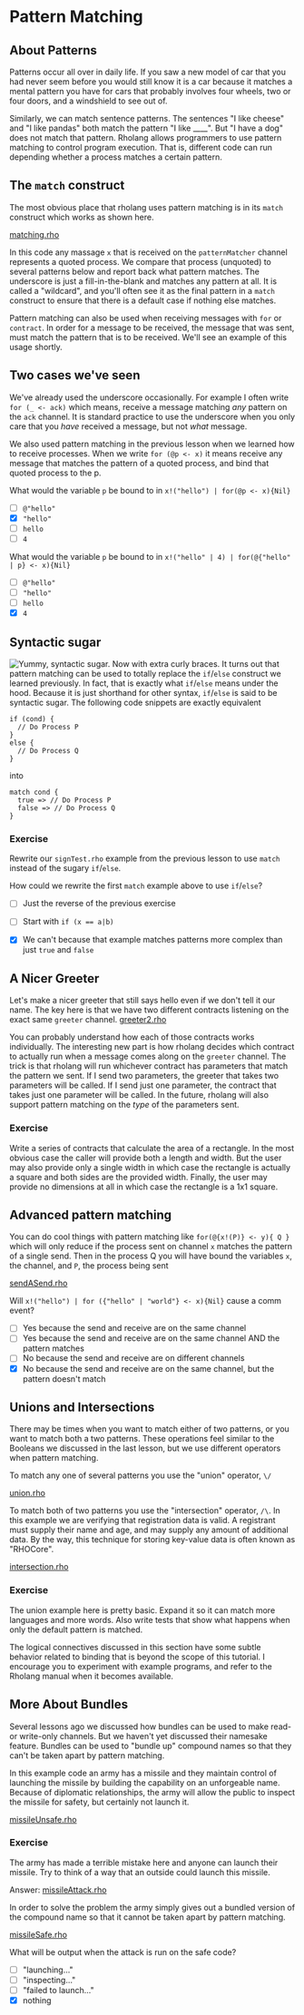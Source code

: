 # Pattern Matching

## About Patterns
Patterns occur all over in daily life. If you saw a new model of car that you had never seem before you would still know it is a car because it matches a mental pattern you have for cars that probably involves four wheels, two or four doors, and a windshield to see out of.

Similarly, we can match sentence patterns. The sentences "I like cheese" and "I like pandas" both match the pattern "I like ____". But "I have a dog" does not match that pattern. Rholang allows programmers to use pattern matching to control program execution. That is, different code can run depending whether a process matches a certain pattern.

## The `match` construct
The most obvious place that rholang uses pattern matching is in its `match` construct which works as shown here.

[matching.rho](matching.rho)

In this code any massage `x` that is received on the `patternMatcher` channel represents a quoted process. We compare that process (unquoted) to several patterns below and report back what pattern matches. The underscore is just a fill-in-the-blank and matches any pattern at all. It is called a "wildcard", and you'll often see it as the final pattern in a `match` construct to ensure that there is a default case if nothing else matches.

<!--![Receives that use pattern matching are much pickier than the ones we have used before.](lookingForMessagesPatternMatching.png)-->

Pattern matching can also be used when receiving messages with `for` or `contract`. In order for a message to be received, the message that was sent, must match the pattern that is to be received. We'll see an example of this usage shortly.

## Two cases we've seen
We've already used the underscore occasionally. For example I often write `for (_ <- ack)` which means, receive a message matching _any_ pattern on the `ack` channel. It is standard practice to use the underscore when you only care that you _have_ received a message, but not _what_ message.

We also used pattern matching in the previous lesson when we learned how to receive processes. When we write `for (@p <- x)` it means receive any message that matches the pattern of a quoted process, and bind that quoted process to the  p.

What would the variable `p` be bound to in `x!("hello") | for(@p <- x){Nil}`
- [ ] `@"hello"`
- [x] `"hello"`
- [ ] `hello`
- [ ] `4`

What would the variable `p` be bound to in `x!("hello" | 4) | for(@{"hello" | p} <- x){Nil}`
- [ ] `@"hello"`
- [ ] `"hello"`
- [ ] `hello`
- [x] `4`

## Syntactic sugar
![Yummy, syntactic sugar. Now with extra curly braces.](sugar.png)
It turns out that pattern matching can be used to totally replace the `if`/`else` construct we learned previously. In fact, that is exactly what `if`/`else` means under the hood. Because it is just shorthand for other syntax, `if`/`else` is said to be syntactic sugar. The following code snippets are exactly equivalent
```
if (cond) {
  // Do Process P
}
else {
  // Do Process Q
}
```
into
```
match cond {
  true => // Do Process P
  false => // Do Process Q
}
```

### Exercise
Rewrite our `signTest.rho` example from the previous lesson to use `match` instead of the sugary `if`/`else`.

How could we rewrite the first `match` example above to use `if`/`else`?
- [ ] Just the reverse of the previous exercise
- [ ] Start with `if (x == a|b)`
- [x] We can't because that example matches patterns more complex than just `true` and `false`


## A Nicer Greeter
Let's make a nicer greeter that still says hello even if we don't tell it our name. The key here is that we have two different contracts listening on the exact same `greeter` channel.
[greeter2.rho](greeter2.rho)

You can probably understand how each of those contracts works individually. The interesting new part is how rholang decides which contract to actually run when a message comes along on the `greeter` channel. The trick is that rholang will run whichever contract has parameters that match the pattern we sent. If I send two parameters, the greeter that takes two parameters will be called. If I send just one parameter, the contract that takes just one parameter will be called. In the future, rholang will also support pattern matching on the _type_ of the parameters sent.

### Exercise
Write a series of contracts that calculate the area of a rectangle. In the most obvious case the caller will provide both a length and width. But the user may also provide only a single width in which case the rectangle is actually a square and both sides are the provided width. Finally, the user may provide no dimensions at all in which case the rectangle is a 1x1 square.

## Advanced pattern matching
You can do cool things with pattern matching like `for(@{x!(P)} <- y){ Q }` which will only reduce if the process sent on channel `x` matches the pattern of a single send. Then in the process Q you will have bound the variables `x`, the channel, and `P`, the process being sent

[sendASend.rho](sendASend.rho)

Will `x!("hello") | for ({"hello" | "world"} <- x){Nil}` cause a comm event?
- [ ] Yes because the send and receive are on the same channel
- [ ] Yes because the send and receive are on the same channel AND the pattern matches
- [ ] No because the send and receive are on different channels
- [x] No because the send and receive are on the same channel, but the pattern doesn't match

## Unions and Intersections

There may be times when you want to match either of two patterns, or you want to match both a two patterns. These operations feel similar to the Booleans we discussed in the last lesson, but we use different operators when pattern matching.

To match any one of several patterns you use the "union" operator, `\/`

[union.rho](union.rho)

To match both of two patterns you use the "intersection" operator, `/\`. In this example we are verifying that registration data is valid. A registrant must supply their name and age, and may supply any amount of additional data. By the way, this technique for storing key-value data is often known as "RHOCore".

[intersection.rho](intersection.rho)

### Exercise
The union example here is pretty basic. Expand it so it can match more languages and more words. Also write tests that show what happens when only the default pattern is matched.

The logical connectives discussed in this section have some subtle behavior related to binding that is beyond the scope of this tutorial. I encourage you to experiment with example programs, and refer to the Rholang manual when it becomes available.

## More About Bundles
Several lessons ago we discussed how bundles can be used to make read- or write-only channels. But we haven't yet discussed their namesake feature. Bundles can be used to "bundle up" compound names so that they can't be taken apart by pattern matching.

In this example code an army has a missile and they maintain control of launching the missile by building the capability on an unforgeable name. Because of diplomatic relationships, the army will allow the public to inspect the missile for safety, but certainly not launch it.

[missileUnsafe.rho](missileUnsafe.rho)

### Exercise
The army has made a terrible mistake here and anyone can launch their missile. Try to think of a way that an outside could launch this missile.

Answer:
[missileAttack.rho](missileAttack.rho)

In order to solve the problem the army simply gives out a bundled version of the compound name so that it cannot be taken apart by pattern matching.

[missileSafe.rho](missileSafe.rho)

What will be output when the attack is run on the safe code?
- [ ] "launching..."
- [ ] "inspecting..."
- [ ] "failed to launch..."
- [x] nothing
